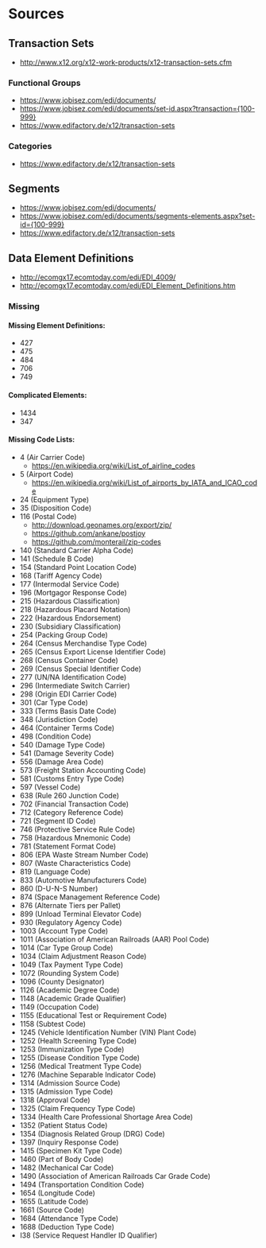 # Sources

## Transaction Sets

- http://www.x12.org/x12-work-products/x12-transaction-sets.cfm

### Functional Groups

- https://www.jobisez.com/edi/documents/
- https://www.jobisez.com/edi/documents/set-id.aspx?transaction={100-999}
- https://www.edifactory.de/x12/transaction-sets

### Categories

- https://www.edifactory.de/x12/transaction-sets

## Segments

- https://www.jobisez.com/edi/documents/
- https://www.jobisez.com/edi/documents/segments-elements.aspx?set-id={100-999}
- https://www.edifactory.de/x12/transaction-sets

## Data Element Definitions

- http://ecomgx17.ecomtoday.com/edi/EDI_4009/
- http://ecomgx17.ecomtoday.com/edi/EDI_Element_Definitions.htm

### Missing

#### Missing Element Definitions:

- 427
- 475
- 484
- 706
- 749

#### Complicated Elements:

- 1434
- 347

#### Missing Code Lists:

- 4 (Air Carrier Code)
    - https://en.wikipedia.org/wiki/List_of_airline_codes
- 5 (Airport Code)
    - https://en.wikipedia.org/wiki/List_of_airports_by_IATA_and_ICAO_code
- 24 (Equipment Type)
- 35 (Disposition Code)
- 116 (Postal Code)
    - http://download.geonames.org/export/zip/
    - https://github.com/ankane/postjoy
    - https://github.com/monterail/zip-codes
- 140 (Standard Carrier Alpha Code)
- 141 (Schedule B Code)
- 154 (Standard Point Location Code)
- 168 (Tariff Agency Code)
- 177 (Intermodal Service Code)
- 196 (Mortgagor Response Code)
- 215 (Hazardous Classification)
- 218 (Hazardous Placard Notation)
- 222 (Hazardous Endorsement)
- 230 (Subsidiary Classification)
- 254 (Packing Group Code)
- 264 (Census Merchandise Type Code)
- 265 (Census Export License Identifier Code)
- 268 (Census Container Code)
- 269 (Census Special Identifier Code)
- 277 (UN/NA Identification Code)
- 296 (Intermediate Switch Carrier)
- 298 (Origin EDI Carrier Code)
- 301 (Car Type Code)
- 333 (Terms Basis Date Code)
- 348 (Jurisdiction Code)
- 464 (Container Terms Code)
- 498 (Condition Code)
- 540 (Damage Type Code)
- 541 (Damage Severity Code)
- 556 (Damage Area Code)
- 573 (Freight Station Accounting Code)
- 581 (Customs Entry Type Code)
- 597 (Vessel Code)
- 638 (Rule 260 Junction Code)
- 702 (Financial Transaction Code)
- 712 (Category Reference Code)
- 721 (Segment ID Code)
- 746 (Protective Service Rule Code)
- 758 (Hazardous Mnemonic Code)
- 781 (Statement Format Code)
- 806 (EPA Waste Stream Number Code)
- 807 (Waste Characteristics Code)
- 819 (Language Code)
- 833 (Automotive Manufacturers Code)
- 860 (D-U-N-S Number)
- 874 (Space Management Reference Code)
- 876 (Alternate Tiers per Pallet)
- 899 (Unload Terminal Elevator Code)
- 930 (Regulatory Agency Code)
- 1003 (Account Type Code)
- 1011 (Association of American Railroads (AAR) Pool Code)
- 1014 (Car Type Group Code)
- 1034 (Claim Adjustment Reason Code)
- 1049 (Tax Payment Type Code)
- 1072 (Rounding System Code)
- 1096 (County Designator)
- 1126 (Academic Degree Code)
- 1148 (Academic Grade Qualifier)
- 1149 (Occupation Code)
- 1155 (Educational Test or Requirement Code)
- 1158 (Subtest Code)
- 1245 (Vehicle Identification Number (VIN) Plant Code)
- 1252 (Health Screening Type Code)
- 1253 (Immunization Type Code)
- 1255 (Disease Condition Type Code)
- 1256 (Medical Treatment Type Code)
- 1276 (Machine Separable Indicator Code)
- 1314 (Admission Source Code)
- 1315 (Admission Type Code)
- 1318 (Approval Code)
- 1325 (Claim Frequency Type Code)
- 1334 (Health Care Professional Shortage Area Code)
- 1352 (Patient Status Code)
- 1354 (Diagnosis Related Group (DRG) Code)
- 1397 (Inquiry Response Code)
- 1415 (Specimen Kit Type Code)
- 1460 (Part of Body Code)
- 1482 (Mechanical Car Code)
- 1490 (Association of American Railroads Car Grade Code)
- 1494 (Transportation Condition Code)
- 1654 (Longitude Code)
- 1655 (Latitude Code)
- 1661 (Source Code)
- 1684 (Attendance Type Code)
- 1688 (Deduction Type Code)
- I38 (Service Request Handler ID Qualifier)
